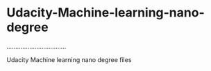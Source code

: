 # Udacity-Machine-learning-nano-degree

..................................

Udacity Machine learning nano degree files
